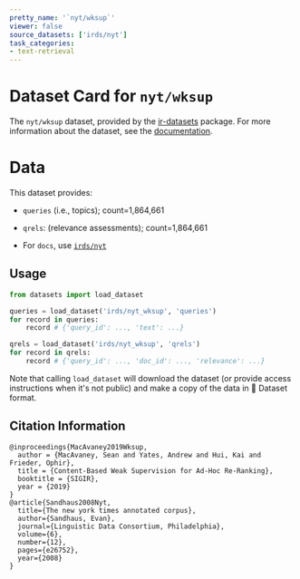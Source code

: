 ```yaml
---
pretty_name: '`nyt/wksup`'
viewer: false
source_datasets: ['irds/nyt']
task_categories:
- text-retrieval
---
```


# Dataset Card for `nyt/wksup`

The `nyt/wksup` dataset, provided by the [ir-datasets](https://ir-datasets.com/) package.
For more information about the dataset, see the [documentation](https://ir-datasets.com/nyt#nyt/wksup).

# Data

This dataset provides:
 - `queries` (i.e., topics); count=1,864,661
 - `qrels`: (relevance assessments); count=1,864,661

 - For `docs`, use [`irds/nyt`](https://huggingface.co/datasets/irds/nyt)

## Usage

```python
from datasets import load_dataset

queries = load_dataset('irds/nyt_wksup', 'queries')
for record in queries:
    record # {'query_id': ..., 'text': ...}

qrels = load_dataset('irds/nyt_wksup', 'qrels')
for record in qrels:
    record # {'query_id': ..., 'doc_id': ..., 'relevance': ...}

```

Note that calling `load_dataset` will download the dataset (or provide access instructions when it's not public) and make a copy of the
data in 🤗 Dataset format.

## Citation Information

```
@inproceedings{MacAvaney2019Wksup,
  author = {MacAvaney, Sean and Yates, Andrew and Hui, Kai and Frieder, Ophir},
  title = {Content-Based Weak Supervision for Ad-Hoc Re-Ranking},
  booktitle = {SIGIR},
  year = {2019}
}
@article{Sandhaus2008Nyt,
  title={The new york times annotated corpus},
  author={Sandhaus, Evan},
  journal={Linguistic Data Consortium, Philadelphia},
  volume={6},
  number={12},
  pages={e26752},
  year={2008}
}
```
